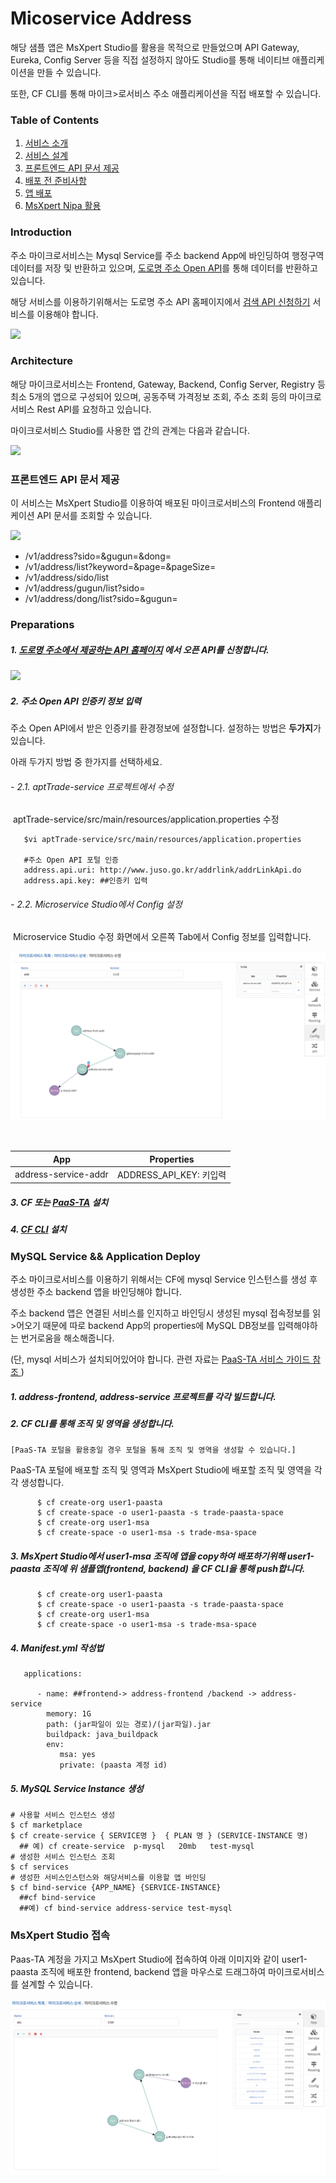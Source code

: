 # Micoservice Address

해당 샘플 앱은 MsXpert Studio를 활용을 목적으로 만들었으며 API Gateway, Eureka, Config Server 등을 직접 설정하지 않아도 Studio를 통해 네이티브 애플리케이션을 만들 수 있습니다.

또한, CF CLI를 통해  마이크>로서비스 주소 애플리케이션을 직접 배포할 수 있습니다.



### Table of Contents

1. [서비스 소개](#Introduction)
2. [서비스 설계](#Architecture)
3. [프론트엔드 API 문서 제공](#프론트엔드-api-문서-제공)
3. [배포 전 준비사항](#Preparations)
4. [앱 배포](#Application-Deploy)
5. [MsXpert Nipa 활용](#MsXpert-Studio-접속)



### Introduction

주소 마이크로서비스는 Mysql Service를 주소 backend App에 바인딩하여 행정구역 데이터를 저장 및 반환하고 있으며, [도로명 주소 Open API](#http://www.juso.go.kr/addrlink/devAddrLinkRequestGuide.do?menu=roadApi)를 통해  데이터를 반환하고 있습니다.

해당 서비스를 이용하기위해서는 도로명 주소 API 홈페이지에서 [검색 API 신청하기](#https://www.juso.go.kr/addrlink/devAddrLinkRequestWrite.do?returnFn=write&cntcMenu=URL) 서비스를 이용해야 합니다.

![](/home/cro130/startupPlatform/startupcloudplatform_github/microservice_address/images/img01.png)



### Architecture

해당 마이크로서비스는 Frontend, Gateway, Backend, Config Server, Registry 등 최소 5개의 앱으로 구성되어 있으며, 공동주택 가격정보 조회, 주소 조회 등의 마이크로서비스 Rest API를 요청하고 있습니다. 

마이크로서비스 Studio를 사용한 앱 간의 관계는 다음과 같습니다.

![](/home/cro130/startupPlatform/startupcloudplatform_github/microservice_address/images/architecture.png)



### 프론트엔드 API 문서 제공

이 서비스는 MsXpert Studio를 이용하여 배포된 마이크로서비스의 Frontend 애플리케이션 API 문서를 조회할 수 있습니다.

![](/home/cro130/startupPlatform/startupcloudplatform_github/microservice_address/images/img02.png)

- /v1/address?sido=&gugun=&dong=
- /v1/address/list?keyword=&page=&pageSize=
- /v1/address/sido/list
- /v1/address/gugun/list?sido=
- /v1/address/dong/list?sido=&gugun=



### Preparations

##### 1. [도로명 주소에서 제공하는 API 홈페이지](#https://www.juso.go.kr/addrlink/devAddrLinkRequestWrite.do?returnFn=write&cntcMenu=URL) 에서 오픈 API를 신청합니다.

   ![](/home/cro130/startupPlatform/startupcloudplatform_github/microservice_address/images/jusoApi.png)

##### 2. 주소 Open API 인증키 정보 입력

   주소 Open API에서 받은 인증키를 환경정보에 설정합니다. 설정하는 방법은 **두가지**가 있습니다. 

   아래 두가지 방법 중 한가지를 선택하세요.

   ###### - 2.1. aptTrade-service 프로젝트에서 수정

   ​       aptTrade-service/src/main/resources/application.properties 수정

     

   ```
      $vi aptTrade-service/src/main/resources/application.properties
   
      #주소 Open API 포털 인증
      address.api.uri: http://www.juso.go.kr/addrlink/addrLinkApi.do
      address.api.key: ##인증키 입력
   ```

   ###### - 2.2. Microservice Studio에서 Config 설정

   ​       Microservice Studio 수정 화면에서 오른쪽 Tab에서 Config 정보를 입력합니다.

   ![](./images/img04.png)

   ​     

   |         App          |       Properties        |
   | :------------------: | :---------------------: |
   | address-service-addr | ADDRESS_API_KEY: 키입력 |

   

   

 ##### 3. CF 또는 [PaaS-TA](#http://paas-ta.kr) 설치

 ##### 4. [CF  CLI](#https://github.com/cloudfoundry/cli/releases) 설치



### MySQL Service && Application Deploy

주소 마이크로서비스를 이용하기 위해서는 CF에 mysql Service 인스턴스를 생성 후 생성한 주소  backend 앱을 바인딩해야 합니다.

주소 backend 앱은 연결된 서비스를 인지하고  바인딩시 생성된 mysql 접속정보를 읽>어오기 때문에 따로 backend App의 properties에 MySQL DB정보를 입력해야하는 번거로움을 해소해줍니다.

(단, mysql 서비스가 설치되어있어야 합니다. 관련 자료는 [PaaS-TA 서비스 가이드 참조 ](#https://guide.paas-ta.kr/guide-4.0-rotelle/service-guide/dbms/paas-ta-mysql) )

 ##### 1. address-frontend, address-service 프로젝트를 각각 빌드합니다.

 ##### 2. CF CLI를 통해 조직 및 영역을 생성합니다.

    [PaaS-TA 포털을 활용중일 경우 포털을 통해 조직 및 영역을 생성할 수 있습니다.]

   PaaS-TA 포털에 배포할 조직 및 영역과 MsXpert Studio에 배포할 조직 및 영역을 각각 생성합니다.

   ```
         $ cf create-org user1-paasta
         $ cf create-space -o user1-paasta -s trade-paasta-space
         $ cf create-org user1-msa
         $ cf create-space -o user1-msa -s trade-msa-space
   ```

   

 ##### 3. MsXpert Studio에서 user1-msa 조직에 앱을 copy하여 배포하기위해 user1-paasta 조직에 위 샘플앱(frontend, backend) 을  CF CLI을 통해 push합니다.

   ```
         $ cf create-org user1-paasta
         $ cf create-space -o user1-paasta -s trade-paasta-space
         $ cf create-org user1-msa
         $ cf create-space -o user1-msa -s trade-msa-space
   ```

   

 ##### 4. Manifest.yml 작성법

   ```
      applications:
   
         - name: ##frontend-> address-frontend /backend -> address-service
           memory: 1G
           path: (jar파일이 있는 경로)/(jar파일).jar
           buildpack: java_buildpack
           env:
              msa: yes
              private: (paasta 계정 id)
   ```

   

 ##### 5. MySQL Service Instance 생성

   ```
   # 사용할 서비스 인스턴스 생성
   $ cf marketplace
   $ cf create-service { SERVICE명 }  { PLAN 명 } (SERVICE-INSTANCE 명) 
     ## 예) cf create-service  p-mysql   20mb   test-mysql
   # 생성한 서비스 인스턴스 조회
   $ cf services
   # 생성한 서비스인스턴스와 해당서비스를 이용할 앱 바인딩
   $ cf bind-service {APP_NAME} {SERVICE-INSTANCE}
     ##cf bind-service  
     ##예) cf bind-service address-service test-mysql
   ```



### MsXpert Studio 접속

Paas-TA 계정을 가지고 MsXpert Studio에 접속하여  아래 이미지와 같이 user1-paasta 조직에 배포한 frontend, backend 앱을 마우스로 드래그하여 마이크로서비스를 설계할 수 있습니다.

![](./images/img03.png)

